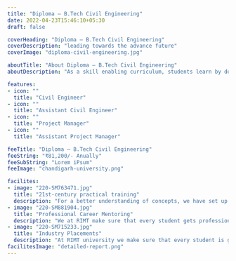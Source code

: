 ```yaml
---
title: "Diploma – B.Tech Civil Engineering"
date: 2022-04-23T15:46:10+05:30
draft: false

coverHeading: "Diploma – B.Tech Civil Engineering"
coverDescription: "leading towards the advance future"
coverImage: "diploma-civil-engineering.jpg"

aboutTitle: "About Diploma – B.Tech Civil Engineering"
aboutDescription: "As a skill enabling curriculum, students learn by doing and graduate from fundamentals to higher level abilities like as developing, installing, and maintaining software and hardware products. Diploma holders can establish their own businesses or continue their education."

features:
- icon: ""
  title: "Civil Engineer"
- icon: ""
  title: "Assistant Civil Engineer"
- icon: ""
  title: "Project Manager"
- icon: ""
  title: "Assistant Project Manager"

feeTitle: "Diploma – B.Tech Civil Engineering"
feeString: "₹81,200/- Anually"
feeSubString: "Lorem iPsum"
feeImage: "chandigarh-university.png"

facilites:
- image: "220-SM763471.jpg"
  title: "21st-century practical training"
  description: "For a better understanding of concepts, we have set up advanced 21st-century tools equipped with advanced training methods so that students can learn every concept practically in a better way."
- image: "220-SM881904.jpg"
  title: "Professional Career Mentoring"
  description: "We at RIMT make sure that every student gets professional career mentoring from the industry experts to set career targets & for this we have created a career & placement cell too."
- image: "220-SM715233.jpg"
  title: "Industry Placements"
  description: "At RIMT university we make sure that every student is getting placed, each year more than 500 companies visit the campus of RIMT to hire our brightest of the talents"
facilitesImage: "detailed-report.png"
---
```


